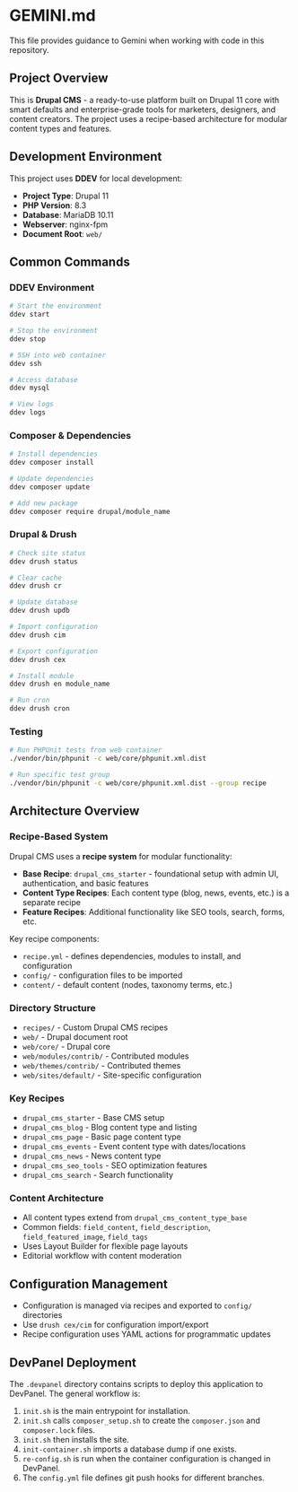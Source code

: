 # GEMINI.md

This file provides guidance to Gemini when working with code in this repository.

## Project Overview

This is **Drupal CMS** - a ready-to-use platform built on Drupal 11 core with smart defaults and enterprise-grade tools for marketers, designers, and content creators. The project uses a recipe-based architecture for modular content types and features.

## Development Environment

This project uses **DDEV** for local development:

- **Project Type**: Drupal 11
- **PHP Version**: 8.3
- **Database**: MariaDB 10.11
- **Webserver**: nginx-fpm
- **Document Root**: `web/`

## Common Commands

### DDEV Environment
```bash
# Start the environment
ddev start

# Stop the environment
ddev stop

# SSH into web container
ddev ssh

# Access database
ddev mysql

# View logs
ddev logs
```

### Composer & Dependencies
```bash
# Install dependencies
ddev composer install

# Update dependencies
ddev composer update

# Add new package
ddev composer require drupal/module_name
```

### Drupal & Drush
```bash
# Check site status
ddev drush status

# Clear cache
ddev drush cr

# Update database
ddev drush updb

# Import configuration
ddev drush cim

# Export configuration
ddev drush cex

# Install module
ddev drush en module_name

# Run cron
ddev drush cron
```

### Testing
```bash
# Run PHPUnit tests from web container
./vendor/bin/phpunit -c web/core/phpunit.xml.dist

# Run specific test group
./vendor/bin/phpunit -c web/core/phpunit.xml.dist --group recipe
```

## Architecture Overview

### Recipe-Based System
Drupal CMS uses a **recipe system** for modular functionality:

- **Base Recipe**: `drupal_cms_starter` - foundational setup with admin UI, authentication, and basic features
- **Content Type Recipes**: Each content type (blog, news, events, etc.) is a separate recipe
- **Feature Recipes**: Additional functionality like SEO tools, search, forms, etc.

Key recipe components:
- `recipe.yml` - defines dependencies, modules to install, and configuration
- `config/` - configuration files to be imported
- `content/` - default content (nodes, taxonomy terms, etc.)

### Directory Structure
- `recipes/` - Custom Drupal CMS recipes
- `web/` - Drupal document root
- `web/core/` - Drupal core
- `web/modules/contrib/` - Contributed modules
- `web/themes/contrib/` - Contributed themes
- `web/sites/default/` - Site-specific configuration

### Key Recipes
- `drupal_cms_starter` - Base CMS setup
- `drupal_cms_blog` - Blog content type and listing
- `drupal_cms_page` - Basic page content type
- `drupal_cms_events` - Event content type with dates/locations
- `drupal_cms_news` - News content type
- `drupal_cms_seo_tools` - SEO optimization features
- `drupal_cms_search` - Search functionality

### Content Architecture
- All content types extend from `drupal_cms_content_type_base`
- Common fields: `field_content`, `field_description`, `field_featured_image`, `field_tags`
- Uses Layout Builder for flexible page layouts
- Editorial workflow with content moderation

## Configuration Management
- Configuration is managed via recipes and exported to `config/` directories
- Use `drush cex/cim` for configuration import/export
- Recipe configuration uses YAML actions for programmatic updates

## DevPanel Deployment
The `.devpanel` directory contains scripts to deploy this application to DevPanel. The general workflow is:
1. `init.sh` is the main entrypoint for installation.
2. `init.sh` calls `composer_setup.sh` to create the `composer.json` and `composer.lock` files.
3. `init.sh` then installs the site.
4. `init-container.sh` imports a database dump if one exists.
5. `re-config.sh` is run when the container configuration is changed in DevPanel.
6. The `config.yml` file defines git push hooks for different branches.

